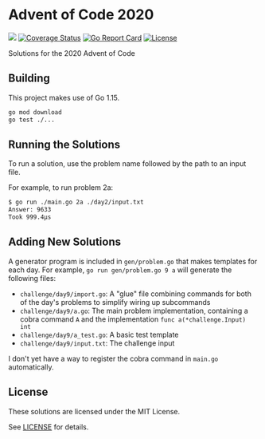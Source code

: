 # Advent of Code 2020

[![](https://github.com/heldeen/aoc2020/workflows/CI/badge.svg)](https://github.com/heldeen/aoc2020/actions) [![Coverage Status](https://coveralls.io/repos/github/heldeen/aoc2020/badge.svg?branch=master)](https://coveralls.io/github/heldeen/aoc2020?branch=master) [![Go Report Card](https://goreportcard.com/badge/github.com/heldeen/aoc2020)](https://goreportcard.com/report/github.com/heldeen/aoc2020) [![License](https://img.shields.io/badge/license-MIT-brightgreen)](./LICENSE)

Solutions for the 2020 Advent of Code

## Building

This project makes use of Go 1.15.

```bash
go mod download
go test ./...
```

## Running the Solutions

To run a solution, use the problem name followed by the path to an input file.

For example, to run problem 2a:

```bash
$ go run ./main.go 2a ./day2/input.txt
Answer: 9633
Took 999.4µs
```

## Adding New Solutions

A generator program is included in `gen/problem.go` that makes templates for each day. For
example, `go run gen/problem.go 9 a` will generate the following files:

* `challenge/day9/import.go`: A "glue" file combining commands for both of the day's problems to simplify wiring up subcommands
* `challenge/day9/a.go`: The main problem implementation, containing a cobra command `A` and the implementation `func a(*challenge.Input) int`
* `challenge/day9/a_test.go`: A basic test template
* `challenge/day9/input.txt`: The challenge input

I don't yet have a way to register the cobra command in `main.go` automatically.

## License

These solutions are licensed under the MIT License.

See [LICENSE](./LICENSE) for details.
